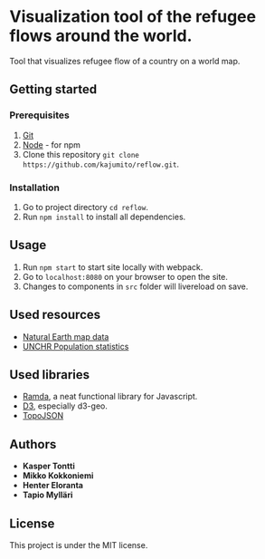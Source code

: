 # Visualization tool of the refugee flows around the world.

Tool that visualizes refugee flow of a country on a world map.

## Getting started

### Prerequisites
  
  1. [Git](https://git-scm.com/)
  2. [Node](https://nodejs.org/) - for npm
  3. Clone this repository `git clone https://github.com/kajumito/reflow.git`.
  
### Installation

  1. Go to project directory `cd reflow`.
  2. Run `npm install` to install all dependencies.

## Usage

  1. Run `npm start` to start site locally with webpack.
  2. Go to `localhost:8080` on your browser to open the site.
  3. Changes to components in `src` folder will livereload on save.
  
## Used resources

- [Natural Earth map data](http://www.naturalearthdata.com/downloads/110m-cultural-vectors/)
- [UNCHR Population statistics](http://popstats.unhcr.org/en/overview)

## Used libraries

- [Ramda](http://ramdajs.com/), a neat functional library for Javascript.
- [D3](https://d3js.org/), especially d3-geo.
- [TopoJSON](https://github.com/topojson/topojson)

## Authors

* **Kasper Tontti**
* **Mikko Kokkoniemi**
* **Henter Eloranta**
* **Tapio Mylläri**

## License

This project is under the MIT license.
